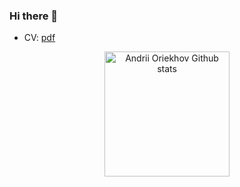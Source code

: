 ### Hi there 👋

- CV: [pdf](https://raw.githubusercontent.com/andriyor/andriyor/master/andriyor.pdf)

<!-- Light Mode -->
<div align="center"> 
<a href="https://github.com/anuraghazra/github-readme-stats#gh-light-mode-only">
<img height=200 src="https://github-readme-stats-git-masterorgs-github-readme-stats-team.vercel.app/api?username=andriyor&include_orgs=true" alt="Andrii Oriekhov Github stats" />
</a>
</div>
